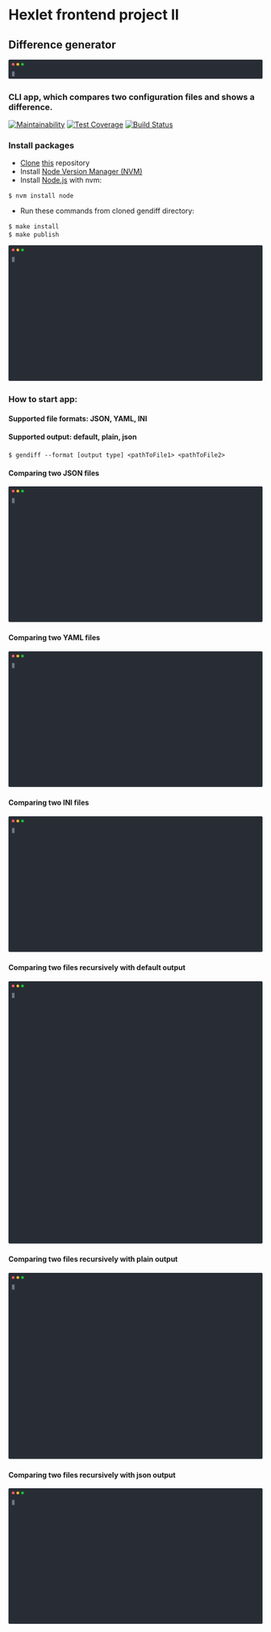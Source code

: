 # Hexlet frontend project II

## Difference generator
[<img src="./asciinema/welcome.svg">](https://asciinema.org/a/297180)
### CLI app, which compares two configuration files and shows a difference.

[![Maintainability](https://api.codeclimate.com/v1/badges/3c1a2ebe676f2d82a36f/maintainability)](https://codeclimate.com/github/it-amalker/frontend-project-lvl2/maintainability)
[![Test Coverage](https://api.codeclimate.com/v1/badges/3c1a2ebe676f2d82a36f/test_coverage)](https://codeclimate.com/github/it-amalker/frontend-project-lvl2/test_coverage)
[![Build Status](https://travis-ci.org/it-amalker/frontend-project-lvl2.svg?branch=master)](https://travis-ci.org/it-amalker/frontend-project-lvl2)

### Install packages
* [Clone](https://help.github.com/en/github/using-git/which-remote-url-should-i-use#cloning-with-https-urls-recommended) [this](https://github.com/it-amalker/frontend-project-lvl2.git) repository
* Install [Node Version Manager (NVM)](https://github.com/nvm-sh/nvm#install--update-script)
* Install [Node.js](https://github.com/nvm-sh/nvm#usage) with nvm:
```
$ nvm install node
```
* Run these commands from cloned gendiff directory:
```
$ make install
$ make publish
```
[<img src="./asciinema/publish.svg">](https://asciinema.org/a/297173)
### How to start app:
#### Supported file formats: JSON, YAML, INI
#### Supported output: default, plain, json
```
$ gendiff --format [output type] <pathToFile1> <pathToFile2>
```
#### Comparing two JSON files
[<img src="./asciinema/json.svg">](https://asciinema.org/a/295379)

#### Comparing two YAML files
[<img src="./asciinema/yaml.svg">](https://asciinema.org/a/295536)

#### Comparing two INI files
[<img src="./asciinema/ini.svg">](https://asciinema.org/a/295619)

#### Comparing two files recursively with default output
[<img src="./asciinema/recursive-default.svg">](https://asciinema.org/a/296088)

#### Comparing two files recursively with plain output
[<img src="./asciinema/recursive-plain.svg">](https://asciinema.org/a/296231)

#### Comparing two files recursively with json output
[<img src="./asciinema/recursive-json.svg">](https://asciinema.org/a/296604)
